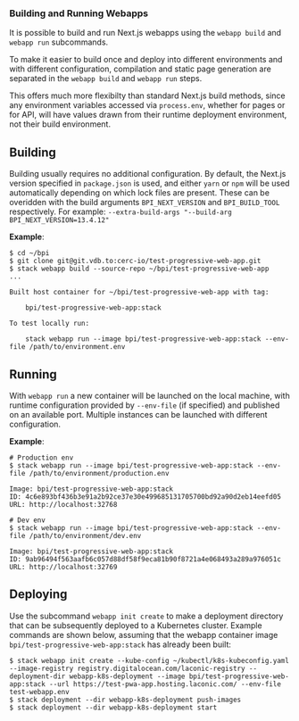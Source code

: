 ### Building and Running Webapps

It is possible to build and run Next.js webapps using the `webapp build` and `webapp run` subcommands.

To make it easier to build once and deploy into different environments and with different configuration,
compilation and static page generation are separated in the `webapp build` and `webapp run` steps.

This offers much more flexibilty than standard Next.js build methods, since any environment variables accessed
via `process.env`, whether for pages or for API, will have values drawn from their runtime deployment environment,
not their build environment. 

## Building

Building usually requires no additional configuration.  By default, the Next.js version specified in `package.json`
is used, and either `yarn` or `npm` will be used automatically depending on which lock files are present.  These
can be overidden with the build arguments `BPI_NEXT_VERSION` and `BPI_BUILD_TOOL` respectively.  For example: `--extra-build-args "--build-arg BPI_NEXT_VERSION=13.4.12"`

**Example**:
```
$ cd ~/bpi
$ git clone git@git.vdb.to:cerc-io/test-progressive-web-app.git
$ stack webapp build --source-repo ~/bpi/test-progressive-web-app
...

Built host container for ~/bpi/test-progressive-web-app with tag:

    bpi/test-progressive-web-app:stack

To test locally run:

    stack webapp run --image bpi/test-progressive-web-app:stack --env-file /path/to/environment.env

```

## Running

With `webapp run` a new container will be launched on the local machine, with runtime configuration provided by `--env-file` (if specified) and published on an available port.  Multiple instances can be launched with different configuration.

**Example**:
```
# Production env
$ stack webapp run --image bpi/test-progressive-web-app:stack --env-file /path/to/environment/production.env

Image: bpi/test-progressive-web-app:stack
ID: 4c6e893bf436b3e91a2b92ce37e30e499685131705700bd92a90d2eb14eefd05
URL: http://localhost:32768

# Dev env
$ stack webapp run --image bpi/test-progressive-web-app:stack --env-file /path/to/environment/dev.env

Image: bpi/test-progressive-web-app:stack
ID: 9ab96494f563aafb6c057d88df58f9eca81b90f8721a4e068493a289a976051c
URL: http://localhost:32769
```

## Deploying

Use the subcommand `webapp init create` to make a deployment directory that can be subsequently deployed to a Kubernetes cluster.
Example commands are shown below, assuming that the webapp container image `bpi/test-progressive-web-app:stack` has already been built:
```
$ stack webapp init create --kube-config ~/kubectl/k8s-kubeconfig.yaml --image-registry registry.digitalocean.com/laconic-registry --deployment-dir webapp-k8s-deployment --image bpi/test-progressive-web-app:stack --url https://test-pwa-app.hosting.laconic.com/ --env-file test-webapp.env
$ stack deployment --dir webapp-k8s-deployment push-images
$ stack deployment --dir webapp-k8s-deployment start
```
